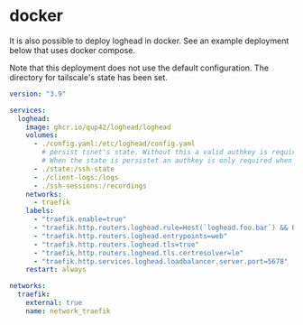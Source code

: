 # docker

It is also possible to deploy loghead in docker. See an example deployment below that uses docker compose.

Note that this deployment does not use the default configuration.
The directory for tailscale's state has been set.

```yaml
version: "3.9"

services:
  loghead:
    image: ghcr.io/qup42/loghead/loghead
    volumes:
      - ./config.yaml:/etc/loghead/config.yaml
        # persist tsnet's state. Without this a valid authkey is required on every start.
        # When the state is persistet an authkey is only required when the node is expired.
      - ./state:/ssh-state
      - ./client-logs:/logs
      - ./ssh-sessions:/recordings
    networks:
      - traefik
    labels:
      - "traefik.enable=true"
      - "traefik.http.routers.loghead.rule=Host(`loghead.foo.bar`) && PathPrefix(`/c/`)"
      - "traefik.http.routers.loghead.entrypoints=web"
      - "traefik.http.routers.loghead.tls=true"
      - "traefik.http.routers.loghead.tls.certresolver=le"
      - "traefik.http.services.loghead.loadbalancer.server.port=5678"
    restart: always

networks:
  traefik:
    external: true
    name: network_traefik
```
